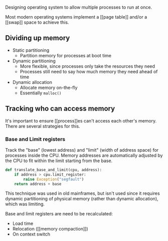 Designing operating system to allow multiple processes to run at once.

Most modern operating systems implement a [[page table]] and/or a [[swap]] space to achieve this.

## Dividing up memory

- Static partitioning
	- Partition memory for processes at boot time
- Dynamic partitioning
	- More flexible, since processes only take the resources they need
	- Processes still need to say how much memory they need ahead of time
- Dynamic allocation
	- Allocate memory on-the-fly
	- Essentially `malloc()`

## Tracking who can access memory

It's important to ensure [[process]]es can't access each other's memory. There are several strategies for this.

### Base and Limit registers
Track the "base" (lowest address) and "limit" (width of address space) for processes inside the CPU. Memory addresses are automatically adjusted by the CPU to fit within the limit starting from the base.

```python
def translate_base_and_limit(cpu, address):
    if address > cpu.limit_register:
	    raise Exception("segfault")
	return address + base
```

This technique was used in old mainframes, but isn't used since it requires dynamic partitioning of physical memory (rather than dynamic allocation), which was limiting.

Base and limit registers are need to be recalculated:
- Load time
- Relocation ([[memory compaction]])
- On context switch